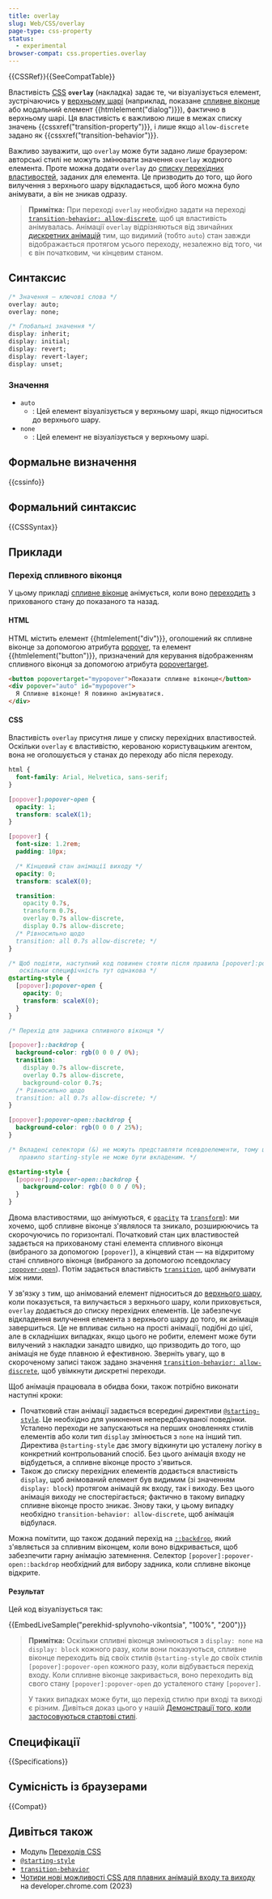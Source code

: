 ```yaml
---
title: overlay
slug: Web/CSS/overlay
page-type: css-property
status:
  - experimental
browser-compat: css.properties.overlay
---
```


{{CSSRef}}{{SeeCompatTable}}

Властивість [CSS](/uk/docs/Web/CSS) **`overlay`** (накладка) задає те, чи візуалізується елемент, зустрічаючись у [верхньому шарі](/uk/docs/Glossary/Top_layer) (наприклад, показане [спливне віконце](/uk/docs/Web/API/Popover_API) або модальний елемент {{htmlelement("dialog")}}), фактично в верхньому шарі. Ця властивість є важливою лише в межах списку значень {{cssxref("transition-property")}}, і лише якщо `allow-discrete` задано як {{cssxref("transition-behavior")}}.

Важливо зауважити, що `overlay` може бути задано _лише_ браузером: авторські стилі не можуть змінювати значення `overlay` жодного елемента. Проте можна додати `overlay` до [списку перехідних властивостей](/uk/docs/Web/CSS/transition-property), заданих для елемента. Це призводить до того, що його вилучення з верхнього шару відкладається, щоб його можна було анімувати, а він не зникав одразу.

> **Примітка:** При переході `overlay` необхідно задати на переході [`transition-behavior: allow-discrete`](/uk/docs/Web/CSS/transition-behavior), щоб ця властивість анімувалась. Анімації `overlay` відрізняються від звичайних [дискретних анімацій](/uk/docs/Web/CSS/CSS_animated_properties#discrete) тим, що видимий (тобто `auto`) стан завжди відображається протягом усього переходу, незалежно від того, чи є він початковим, чи кінцевим станом.

## Синтаксис

```css
/* Значення – ключові слова */
overlay: auto;
overlay: none;

/* Глобальні значення */
display: inherit;
display: initial;
display: revert;
display: revert-layer;
display: unset;
```

### Значення

- `auto`
  - : Цей елемент візуалізується у верхньому шарі, якщо підноситься до верхнього шару.
- `none`
  - : Цей елемент не візуалізується у верхньому шарі.

## Формальне визначення

{{cssinfo}}

## Формальний синтаксис

{{CSSSyntax}}

## Приклади

### Перехід спливного віконця

У цьому прикладі [спливне віконце](/uk/docs/Web/API/Popover_API) анімується, коли воно [переходить](/uk/docs/Web/CSS/CSS_transitions) з прихованого стану до показаного та назад.

#### HTML

HTML містить елемент {{htmlelement("div")}}, оголошений як спливне віконце за допомогою атрибута [popover](/uk/docs/Web/HTML/Global_attributes/popover), та елемент {{htmlelement("button")}}, призначений для керування відображенням спливного віконця за допомогою атрибута [popovertarget](/uk/docs/Web/HTML/Element/button#popovertarget).

```html
<button popovertarget="mypopover">Показати спливне віконце</button>
<div popover="auto" id="mypopover">
  Я Спливне віконце! Я повинно анімуватися.
</div>
```

#### CSS

Властивість `overlay` присутня лише у списку перехідних властивостей. Оскільки `overlay` є властивістю, керованою користувацьким агентом, вона не оголошується у станах до переходу або після переходу.

```css
html {
  font-family: Arial, Helvetica, sans-serif;
}

[popover]:popover-open {
  opacity: 1;
  transform: scaleX(1);
}

[popover] {
  font-size: 1.2rem;
  padding: 10px;

  /* Кінцевий стан анімації виходу */
  opacity: 0;
  transform: scaleX(0);

  transition:
    opacity 0.7s,
    transform 0.7s,
    overlay 0.7s allow-discrete,
    display 0.7s allow-discrete;
  /* Рівносильно щодо
  transition: all 0.7s allow-discrete; */
}

/* Щоб подіяти, наступний код повинен стояти після правила [popover]:popover-open,
   оскільки специфічність тут однакова */
@starting-style {
  [popover]:popover-open {
    opacity: 0;
    transform: scaleX(0);
  }
}

/* Перехід для задника спливного віконця */

[popover]::backdrop {
  background-color: rgb(0 0 0 / 0%);
  transition:
    display 0.7s allow-discrete,
    overlay 0.7s allow-discrete,
    background-color 0.7s;
  /* Рівносильно щодо
  transition: all 0.7s allow-discrete; */
}

[popover]:popover-open::backdrop {
  background-color: rgb(0 0 0 / 25%);
}

/* Вкладені селектори (&) не можуть представляти псевдоелементи, тому це
   правило starting-style не може бути вкладеним. */

@starting-style {
  [popover]:popover-open::backdrop {
    background-color: rgb(0 0 0 / 0%);
  }
}
```

Двома властивостями, що анімуються, є [`opacity`](/uk/docs/Web/CSS/opacity) та [`transform`](/uk/docs/Web/CSS/transform)): ми хочемо, щоб спливне віконце з'являлося та зникало, розширюючись та скорочуючись по горизонталі. Початковий стан цих властивостей задається на прихованому стані елемента спливного віконця (вибраного за допомогою `[popover]`), а кінцевий стан — на відкритому стані спливного віконця (вибраного за допомогою псевдокласу [`:popover-open`](/uk/docs/Web/CSS/:popover-open)). Потім задається властивість [`transition`](/uk/docs/Web/CSS/transition), щоб анімувати між ними.

У зв'язку з тим, що анімований елемент підноситься до [верхнього шару](/uk/docs/Glossary/Top_layer), коли показується, та вилучається з верхнього шару, коли приховується, `overlay` додається до списку перехідних елементів. Це забезпечує відкладення вилучення елемента з верхнього шару до того, як анімація завершиться. Це не впливає сильно на прості анімації, подібні до цієї, але в складніших випадках, якщо цього не робити, елемент може бути вилучений з накладки занадто швидко, що призводить до того, що анімація не буде плавною й ефективною. Зверніть увагу, що в скороченому записі також задано значення [`transition-behavior: allow-discrete`](/uk/docs/Web/CSS/transition-behavior), щоб увімкнути дискретні переходи.

Щоб анімація працювала в обидва боки, також потрібно виконати наступні кроки:

- Початковий стан анімації задається всередині директиви [`@starting-style`](/uk/docs/Web/CSS/@starting-style). Це необхідно для уникнення непередбачуваної поведінки. Усталено переходи не запускаються на перших оновленнях стилів елементів або коли тип `display` змінюється з `none` на інший тип. Директива `@starting-style` дає змогу відкинути цю усталену логіку в конкретний контрольований спосіб. Без цього анімація входу не відбудеться, а спливне віконце просто з'явиться.
- Також до списку перехідних елементів додається властивість `display`, щоб анімований елемент був видимим (зі значенням `display: block`) протягом анімацій як входу, так і виходу. Без цього анімація виходу не спостерігається; фактично в такому випадку спливне віконце просто зникає. Знову таки, у цьому випадку необхідно `transition-behavior: allow-discrete`, щоб анімація відбулася.

Можна помітити, що також доданий перехід на [`::backdrop`](/uk/docs/Web/CSS/::backdrop), який з'являється за спливним віконцем, коли воно відкривається, щоб забезпечити гарну анімацію затемнення. Селектор `[popover]:popover-open::backdrop` необхідний для вибору задника, коли спливне віконце відкрите.

#### Результат

Цей код візуалізується так:

{{EmbedLiveSample("perekhid-splyvnoho-vikontsia", "100%", "200")}}

> **Примітка:** Оскільки спливні віконця змінюються з `display: none` на `display: block` кожного разу, коли вони показуються, спливне віконце переходить від своїх стилів `@starting-style` до своїх стилів `[popover]:popover-open` кожного разу, коли відбувається перехід входу. Коли спливне віконце закривається, воно переходить від свого стану `[popover]:popover-open` до усталеного стану `[popover]`.
>
> У таких випадках може бути, що перехід стилю при вході та виході є різним. Дивіться доказ цього у нашій [Демонстрації того, коли застосовуються стартові стилі](/uk/docs/Web/CSS/@starting-style#demonstratsiia-toho-koly-zastosovuiutsia-startovi-styli).

## Специфікації

{{Specifications}}

## Сумісність із браузерами

{{Compat}}

## Дивіться також

- Модуль [Переходів CSS](/uk/docs/Web/CSS/CSS_transitions)
- [`@starting-style`](/uk/docs/Web/CSS/@starting-style)
- [`transition-behavior`](/uk/docs/Web/CSS/transition-behavior)
- [Чотири нові можливості CSS для плавних анімацій входу та виходу](https://developer.chrome.com/blog/entry-exit-animations/) на developer.chrome.com (2023)
